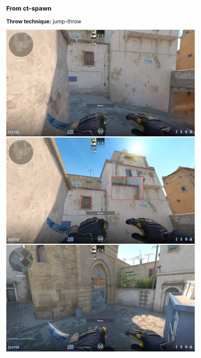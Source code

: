 ### From ct-spawn
**Throw technique:** jump-throw  

![](img/ctspawn-box_0.jpg)![](img/ctspawn-box_1.jpg)![](img/ctspawn-box_2.jpg)